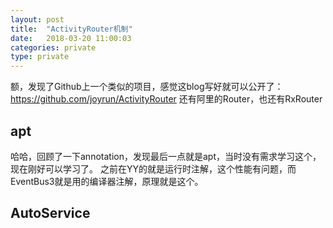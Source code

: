 ```yaml
---
layout: post
title:  "ActivityRouter机制"
date:   2018-03-20 11:00:03
categories: private
type: private
---
```


额，发现了Github上一个类似的项目，感觉这blog写好就可以公开了：
https://github.com/joyrun/ActivityRouter
还有阿里的Router，也还有RxRouter

## apt

哈哈，回顾了一下annotation，发现最后一点就是apt，当时没有需求学习这个，现在刚好可以学习了。
之前在YY的就是运行时注解，这个性能有问题，而EventBus3就是用的编译器注解，原理就是这个。

## AutoService

